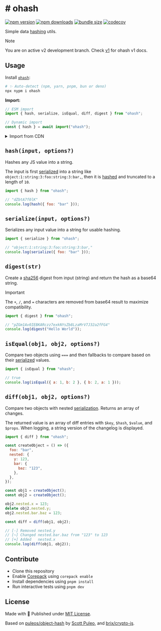 # #️ ohash

<!-- automd:badges bundlephobia codecov -->

[![npm version](https://img.shields.io/npm/v/ohash)](https://npmjs.com/package/ohash)
[![npm downloads](https://img.shields.io/npm/dm/ohash)](https://npm.chart.dev/ohash)
[![bundle size](https://img.shields.io/bundlephobia/minzip/ohash)](https://bundlephobia.com/package/ohash)
[![codecov](https://img.shields.io/codecov/c/gh/unjs/ohash)](https://codecov.io/gh/unjs/ohash)

<!-- /automd -->

Simple data [hashing](https://en.wikipedia.org/wiki/Hash_function) utils.

> [!NOTE]
> You are on active v2 development branch. Check [v1](https://github.com/unjs/ohash/tree/v1) for ohash v1 docs.

## Usage

Install [`ohash`](https://www.npmjs.com/package/ohash):

```sh
# ✨ Auto-detect (npm, yarn, pnpm, bun or deno)
npx nypm i ohash
```

**Import:**

```js
// ESM import
import { hash, serialize, isEqual, diff, digest } from "ohash";

// Dynamic import
const { hash } = await import("ohash");
```

<details>
  <summary>Import from CDN</summary>

```js
// ESM import
import { hash } from "https://esm.sh/ohash";

// Dynamic import
const { hash } = await import("https://esm.sh/ohash");
```

</details>

## `hash(input, options?)`

Hashes any JS value into a string.

The input is first [serialized](#serializeinput-options) into a string like `object:1:string:3:foo:string:3:bar,`, then it is [hashed](#digeststr) and truncated to a length of `10`.

```js
import { hash } from "ohash";

// "dZbtA7f0lK"
console.log(hash({ foo: "bar" }));
```

## `serialize(input, options?)`

Serializes any input value into a string for usable hashing.

```js
import { serialize } from "ohash";

// "object:1:string:3:foo:string:3:bar,"
console.log(serialize({ foo: "bar" }));
```

## `digest(str)`

Create a [sha256](https://en.wikipedia.org/wiki/SHA-2) digest from input (string) and return the hash as a base64 string.

> [!IMPORTANT]
> The `+`, `/`, and `=` characters are removed from base64 result to maximize compatibility.

```ts
import { digest } from "ohash";

// "pZGm1Av0IEBKARczz7exkNYsZb8LzaMrV7J32a2fFG4"
console.log(digest("Hello World"));
```

## `isEqual(obj1, obj2, options?)`

Compare two objects using `===` and then fallbacks to compare based on their [serialized](#serializeinput-options) values.

```js
import { isEqual } from "ohash";

// true
console.log(isEqual({ a: 1, b: 2 }, { b: 2, a: 1 }));
```

## `diff(obj1, obj2, options?)`

Compare two objects with nested [serialization](#serializeinput-options). Returns an array of changes.

The returned value is an array of diff entries with `$key`, `$hash`, `$value`, and `$props`. When logging, a string version of the changelog is displayed.

```js
import { diff } from "ohash";

const createObject = () => ({
  foo: "bar",
  nested: {
    y: 123,
    bar: {
      baz: "123",
    },
  },
});

const obj1 = createObject();
const obj2 = createObject();

obj2.nested.x = 123;
delete obj2.nested.y;
obj2.nested.bar.baz = 123;

const diff = diff(obj1, obj2);

// [-] Removed nested.y
// [~] Changed nested.bar.baz from "123" to 123
// [+] Added   nested.x
console.log(diff(obj1, obj2));
```

## Contribute

- Clone this repository
- Enable [Corepack](https://github.com/nodejs/corepack) using `corepack enable`
- Install dependencies using `pnpm install`
- Run interactive tests using `pnpm dev`

## License

Made with 💛 Published under [MIT License](./LICENSE).

Based on [puleos/object-hash](https://github.com/puleos/object-hash) by [Scott Puleo](https://github.com/puleos/), and [brix/crypto-js](https://github.com/brix/crypto-js).
